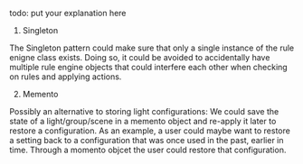 
todo: put your explanation here

1. Singleton

The Singleton pattern could make sure that only a single instance of the rule enigne class exists. Doing so, it could be avoided to accidentally have multiple rule engine objects that could interfere each other when checking on rules and applying actions.

2. Memento

Possibly an alternative to storing light configurations: We could save the state of a light/group/scene in a memento object and re-apply it later to restore a configuration. As an example, a user could maybe want to restore a setting back to a configuration that was once used in the past, earlier in time. Through a momento objcet the user could restore that configuration.
